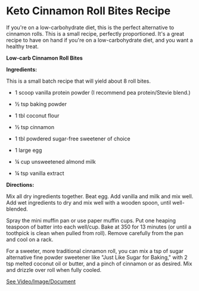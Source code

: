 # Keto Cinnamon Roll Bites Recipe

If you're on a low-carbohydrate diet, this is the perfect alternative to cinnamon rolls. This is a small recipe, perfectly proportioned. It's a great recipe to have on hand if you're on a low-carbohydrate diet, and you want a healthy treat. 

**Low-carb Cinnamon Roll Bites**

**Ingredients:**

This is a small batch recipe that will yield about 8 roll bites.

- 1 scoop vanilla protein powder (I recommend pea protein/Stevie blend.)

- ½ tsp baking powder

- 1 tbl coconut flour

- ½ tsp cinnamon

- 1 tbl powdered sugar-free sweetener of choice

- 1 large egg

- ¼ cup unsweetened almond milk

- ¼ tsp vanilla extract

**Directions:**

Mix all dry ingredients together. Beat egg. Add vanilla and milk and mix well. Add wet ingredients to dry and mix well with a wooden spoon, until well-blended.

Spray the mini muffin pan or use paper muffin cups. Put one heaping teaspoon of batter into each well/cup. Bake at 350 for 13 minutes (or until a toothpick is clean when pulled from roll). Remove carefully from the pan and cool on a rack.

For a sweeter, more traditional cinnamon roll, you can mix a tsp of sugar alternative fine powder sweetener like "Just Like Sugar for Baking," with 2 tsp melted coconut oil or butter, and a pinch of cinnamon or as desired. Mix and drizzle over roll when fully cooled.

 [See Video/Image/Document](https://hls-player.drberg.com/asset?path=migrated-assets/cinnamon-roll-bites-recipe-low-carb-drberg)